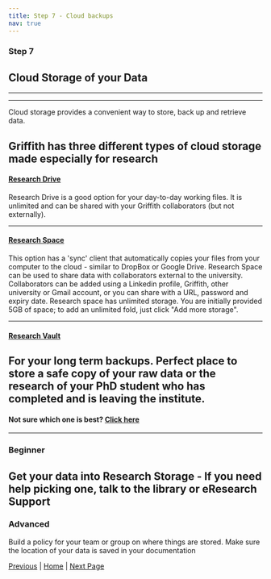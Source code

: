 ```yaml
---
title: Step 7 - Cloud backups
nav: true
---
```



### Step 7
## Cloud Storage of your Data
---

---
Cloud storage provides a convenient way to store, back up and retrieve data. 

Griffith has three different types of cloud storage made especially for research
---
#### [Research Drive](https://research-storage.griffith.edu.au/drive/)
Research Drive is a good option for your day-to-day working files. It is unlimited and can be shared with your Griffith collaborators (but not externally).

---
#### [Research Space](https://research-storage.griffith.edu.au/space/manual/)

This option has a 'sync' client that automatically copies your files from your computer to the cloud - similar to DropBox or Google Drive.
Research Space can be used to share data with collaborators external to the university. Collaborators can be added using a
Linkedin profile, Griffith, other university or Gmail account, or you can share with a URL, password and expiry date. 
Research space has unlimited storage. You are initially provided 5GB of space; to add an unlimited fold, just click "Add more storage".

---
#### [Research Vault](https://research-storage.griffith.edu.au/vault/)

For your long term backups. Perfect place to store a safe copy of your raw data or the research of your PhD student who has completed and is leaving the institute.
---

#### Not sure which one is best? [Click here](https://research-storage.griffith.edu.au/compare)

---
### Beginner

Get your data into Research Storage - If you need help picking one, talk to the library or eResearch Support 
---
### Advanced

Build a policy for your team or group on where things are stored. Make sure the location of your data is saved in your documentation 

[Previous](https://guereslib.github.io/Reproducible-Research-Things/Step5Version) | [Home](https://guereslib.github.io/Reproducible-Research-Things/)  | [Next Page](https://guereslib.github.io/Reproducible-Research-Things/Step7CompSecurity)
